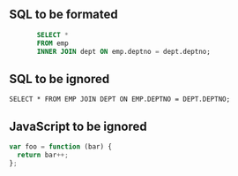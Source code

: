 ## SQL to be formated

```sql
       SELECT *
       FROM emp
       INNER JOIN dept ON emp.deptno = dept.deptno;
```

## SQL to be ignored

```
SELECT * FROM EMP JOIN DEPT ON EMP.DEPTNO = DEPT.DEPTNO;
```

## JavaScript to be ignored

```js
var foo = function (bar) {
  return bar++;
};
```
